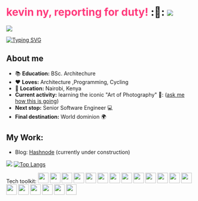 # <span style="color: rgb(271,58,124)">kevin ny, reporting for duty!</span> :👋:  [![](https://img.shields.io/badge/linkedin-%230077B5.svg?style=for-the-badge&logo=linkedin)](https://www.linkedin.com/in/kevinnytech/)


![](https://komarev.com/ghpvc/?username=Kevinnytech&label=Visitor+Count&color=ff3a7c&style=plastic)

 [![Typing SVG](https://readme-typing-svg.herokuapp.com?color=fd428d&size=35&height=50&lines=Software+Engineer;Architect;Designer;Cyclist;Experimenter)](https://git.io/typing-svg)

## About me
* :books: **Education:** BSc. Architechure
* :heart: **Loves:** Architecture ,Programming, Cycling
* :pushpin: **Location:** Nairobi, Kenya
* **Current activity:** learning the iconic "Art of Photography"  📸: (<a href="mailto:kevinnytech@gmail.com?subject=How's the Photography going?&body=Hi, I came across your Github page and was so intrigued by your bio that I had to ask how the choreo is progressing :)">ask me how this is going</a>)
* **Next stop:** Senior Software Engineer :computer:
* **Final destination:** World dominion :earth_africa:

## My Work:
- Blog: [Hashnode](https://kevinnytech.hashnode.dev/) (currently under construction)


<img src="https://github-readme-streak-stats.herokuapp.com/?user=kevinnytech&theme=radical"/> [![Top Langs](https://github-readme-stats.vercel.app/api/top-langs/?username=kevinnytech&theme=radical&layout=compact)](https://github.com/anuraghazra/github-readme-stats)


Tech toolkit: <img style="height: 2em; width: 2em" src="https://cdn.jsdelivr.net/gh/devicons/devicon/icons/bash/bash-original.svg"/> <img style="height: 2em; width: 2em" src="https://cdn.jsdelivr.net/gh/devicons/devicon/icons/c/c-original.svg" /> <img style="height: 2em; width: 2em" src="https://cdn.jsdelivr.net/gh/devicons/devicon/icons/git/git-original.svg" /> <img style="height: 2em; width: 2em" src="https://cdn.jsdelivr.net/gh/devicons/devicon/icons/html5/html5-original.svg" /> <img style="height: 2em; width: 2em" src="https://cdn.jsdelivr.net/gh/devicons/devicon/icons/css3/css3-original.svg" /> <img style="height: 2em; width: 2em" src="https://cdn.jsdelivr.net/gh/devicons/devicon/icons/javascript/javascript-original.svg" /> <img style="height: 2em; width: 2em" src="https://cdn.jsdelivr.net/gh/devicons/devicon/icons/jupyter/jupyter-original-wordmark.svg" /> <img style="height: 2em; width: 2em" src="https://cdn.jsdelivr.net/gh/devicons/devicon/icons/mysql/mysql-original-wordmark.svg" /> <img style="height: 2em; width: 2em" src="https://cdn.jsdelivr.net/gh/devicons/devicon/icons/numpy/numpy-original-wordmark.svg" /> <img style="height: 2em; width: 2em" src="https://cdn.jsdelivr.net/gh/devicons/devicon/icons/pandas/pandas-original-wordmark.svg" /> <img style="height: 2em; width: 2em" src="https://cdn.jsdelivr.net/gh/devicons/devicon/icons/php/php-original.svg" /> <img style="height: 2em; width: 2em" src="https://cdn.jsdelivr.net/gh/devicons/devicon/icons/python/python-original-wordmark.svg" /> <img style="height: 2em; width: 2em" src="https://cdn.jsdelivr.net/gh/devicons/devicon/icons/r/r-original.svg" /> <img style="height: 2em; width: 2em" src="https://cdn.jsdelivr.net/gh/devicons/devicon/icons/react/react-original.svg" /> <img style="height: 2em; width: 2em" src="https://cdn.jsdelivr.net/gh/devicons/devicon/icons/vim/vim-original.svg" />
<img style="height: 2em; width: 2em" src="https://cdn.jsdelivr.net/gh/devicons/devicon/icons/csharp/csharp-original.svg" />
<img style="height: 2em; width: 2em" src="https://cdn.jsdelivr.net/gh/devicons/devicon/icons/xd/xd-plain.svg" />
<img style="height: 2em; width: 2em" src="https://cdn.jsdelivr.net/gh/devicons/devicon/icons/blender/blender-original.svg" />
<img style="height: 2em; width: 2em"  src="https://cdn.jsdelivr.net/gh/devicons/devicon/icons/vscode/vscode-original.svg" />
          

